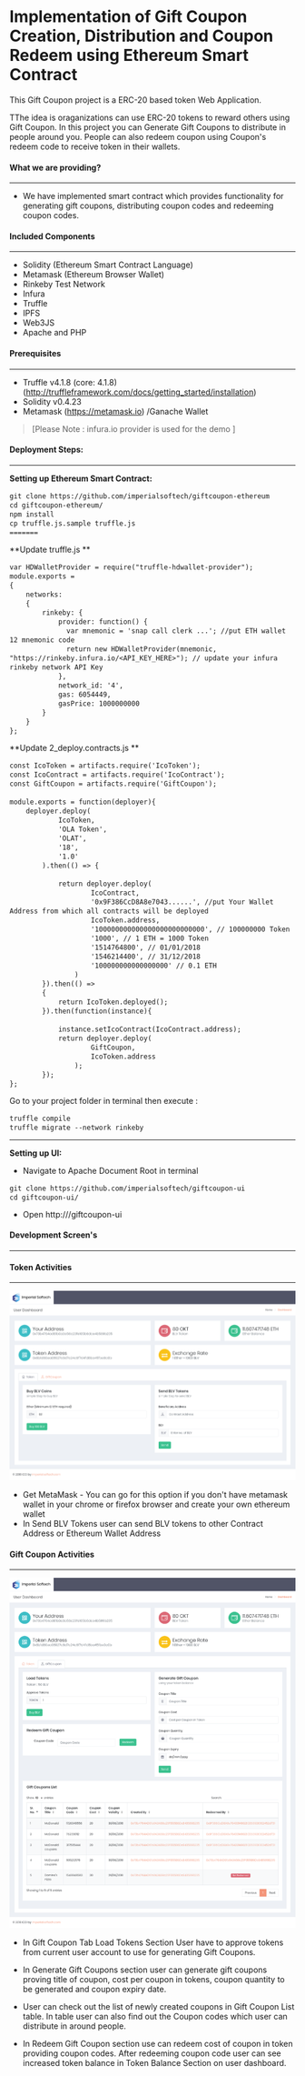 # Implementation of Gift Coupon Creation, Distribution and Coupon Redeem using Ethereum Smart Contract

This Gift Coupon project is a ERC-20 based token Web Application. 

TThe idea is oraganizations can use ERC-20 tokens to reward
others using Gift Coupon. In this project you can Generate Gift Coupons to distribute in people around you. People can also redeem coupon using Coupon's redeem code to receive token in their wallets. 


#### What we are providing?
---

- We have implemented smart contract which provides functionality for generating gift coupons, distributing coupon codes 
and redeeming coupon codes.


#### Included Components
---
- Solidity (Ethereum Smart Contract Language)
- Metamask (Ethereum Browser Wallet)
- Rinkeby Test Network 
- Infura 
- Truffle
- IPFS
- Web3JS
- Apache and PHP

#### Prerequisites
---
- Truffle v4.1.8 (core: 4.1.8) (http://truffleframework.com/docs/getting_started/installation)
- Solidity v0.4.23
- Metamask (https://metamask.io) /Ganache Wallet
> [Please Note : infura.io provider is used for the demo ]

#### Deployment Steps:
---
**Setting up Ethereum Smart Contract:**

```
git clone https://github.com/imperialsoftech/giftcoupon-ethereum
cd giftcoupon-ethereum/
npm install
cp truffle.js.sample truffle.js
=======

```

**Update truffle.js **

```
var HDWalletProvider = require("truffle-hdwallet-provider");
module.exports = 
{
    networks: 
    {
	    rinkeby: {
		    provider: function() {
		      var mnemonic = 'snap call clerk ...'; //put ETH wallet 12 mnemonic code	
		      return new HDWalletProvider(mnemonic, "https://rinkeby.infura.io/<API_KEY_HERE>"); // update your infura rinkeby network API Key
		    },
		    network_id: '4',
		    gas: 6054449,
		    gasPrice: 1000000000
		}  
    }
};
```

**Update 2_deploy.contracts.js **

```
const IcoToken = artifacts.require('IcoToken');
const IcoContract = artifacts.require('IcoContract');
const GiftCoupon = artifacts.require('GiftCoupon');

module.exports = function(deployer){
	deployer.deploy(
			IcoToken,
			'OLA Token',
			'OLAT',
			'18',
			'1.0'
		).then(() => {

			return deployer.deploy(
					IcoContract,
					'0x9F386CcD8A8e7043......', //put Your Wallet Address from which all contracts will be deployed
					IcoToken.address,
					'100000000000000000000000000', // 100000000 Token
				    '1000', // 1 ETH = 1000 Token
				    '1514764800', // 01/01/2018
				    '1546214400', // 31/12/2018
				    '100000000000000000' // 0.1 ETH
				)
		}).then(() => 
		{	
			return IcoToken.deployed();	
		}).then(function(instance){

			instance.setIcoContract(IcoContract.address);
			return deployer.deploy(
					GiftCoupon,
					IcoToken.address					
				);	
		});
};
```


Go to your project folder in terminal then execute :

```
truffle compile 
truffle migrate --network rinkeby
```

---
**Setting up UI:**

- Navigate to Apache Document Root in terminal
```
git clone https://github.com/imperialsoftech/giftcoupon-ui
cd giftcoupon-ui/
```
- Open http://<URL>/giftcoupon-ui


#### Development Screen's
---
#### Token Activities
---
![](screens/Token.png)

- Get MetaMask - You can go for this option if you don't have metamask wallet in your chrome or firefox browser and create your own ethereum wallet
- In Send BLV Tokens user can send BLV tokens to other Contract Address or Ethereum Wallet Address 

#### Gift Coupon Activities
---
![](screens/GiftCoupon.png)

- In Gift Coupon Tab Load Tokens Section User have to approve tokens from current user account to use for generating Gift Coupons. 

- In Generate Gift Coupons section user can generate gift coupons proving title of coupon, cost per coupon in tokens, coupon
quantity to be generated and coupon expiry date. 

- User can check out the list of newly created coupons in Gift Coupon List table. In table user can also find out the Coupon codes which user can distribute in around people.

- In Redeem Gift Coupon section use can redeem cost of coupon in token providing coupon codes. After redeeming coupon code user can see increased token balance in Token Balance Section on user dashboard.